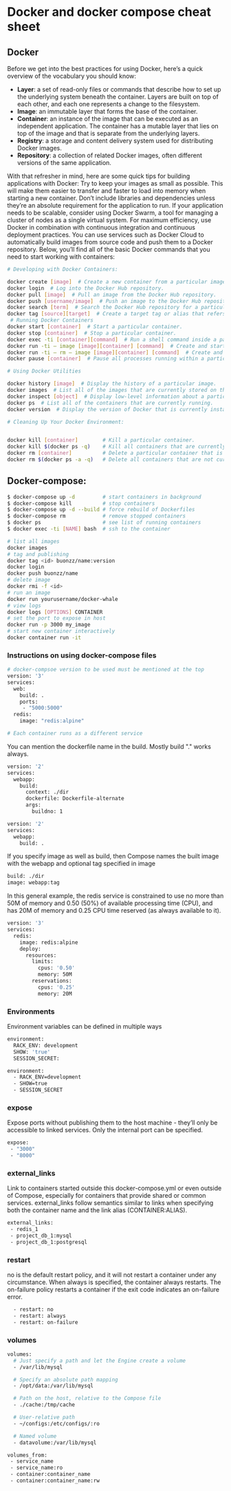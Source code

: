 # Docker and docker compose cheat sheet

## Docker

Before we get into the best practices for using Docker, here’s a quick overview of the vocabulary you should know:

- **Layer**: a set of read-only files or commands that describe how to set up the underlying system beneath the container. Layers are built on top of each other, and each one represents a change to the filesystem.
- **Image**: an immutable layer that forms the base of the container.
- **Container**: an instance of the image that can be executed as an independent application. The container has a mutable layer that lies on top of the image and that is separate from the underlying layers.
- **Registry**: a storage and content delivery system used for distributing Docker images.
- **Repository**: a collection of related Docker images, often different versions of the same application.

With that refresher in mind, here are some quick tips for building applications with Docker:
Try to keep your images as small as possible. This will make them easier to transfer and faster to load into memory when starting a new container. Don’t include libraries and dependencies unless they’re an absolute requirement for the application to run.
If your application needs to be scalable, consider using Docker Swarm, a tool for managing a cluster of nodes as a single virtual system.
For maximum efficiency, use Docker in combination with continuous integration and continuous deployment practices. You can use services such as Docker Cloud to automatically build images from source code and push them to a Docker repository.
Below, you’ll find all of the basic Docker commands that you need to start working with containers:

```sh
# Developing with Docker Containers:

docker create [image]  # Create a new container from a particular image.
docker login  # Log into the Docker Hub repository.
docker pull [image]  # Pull an image from the Docker Hub repository.
docker push [username/image]  # Push an image to the Docker Hub repository.
docker search [term]  # Search the Docker Hub repository for a particular term.
docker tag [source][target]  # Create a target tag or alias that refers to a source image.
 # Running Docker Containers
docker start [container]  # Start a particular container.
docker stop [container]  # Stop a particular container.
docker exec -ti [container][command]  # Run a shell command inside a particular container.
docker run -ti — image [image][container] [command]  # Create and start a container at the same time, and then run a command inside it.
docker run -ti — rm — image [image][container] [command]  # Create and start a container at the same time, run a command inside it, and then remove the container after executing the command.
docker pause [container]  # Pause all processes running within a particular container.

# Using Docker Utilities

docker history [image]  # Display the history of a particular image.
docker images  # List all of the images that are currently stored on the system.
docker inspect [object]  # Display low-level information about a particular Docker object.
docker ps  # List all of the containers that are currently running.
docker version  # Display the version of Docker that is currently installed on the system.

# Cleaning Up Your Docker Environment:


docker kill [container]        # Kill a particular container.
docker kill $(docker ps -q)    # Kill all containers that are currently running.
docker rm [container]          # Delete a particular container that is not currently running.
docker rm $(docker ps -a -q)   # Delete all containers that are not currently running.
```

## Docker-compose:

```sh
$ docker-compose up -d         # start containers in background
$ docker-compose kill          # stop containers
$ docker-compose up -d --build # force rebuild of Dockerfiles
$ docker-compose rm            # remove stopped containers
$ docker ps                    # see list of running containers
$ docker exec -ti [NAME] bash  # ssh to the container

# list all images
docker images
# tag and publishing
docker tag <id> buonzz/name:version
docker login
docker push buonzz/name
# delete image
docker rmi -f <id>
# run an image
docker run yourusername/docker-whale
# view logs
docker logs [OPTIONS] CONTAINER
# set the port to expose in host
docker run -p 3000 my_image
# start new container interactively
docker container run -it
```

### Instructions on using docker-compose files

```sh
# docker-compsoe version to be used must be mentioned at the top
version: '3'
services:
  web:
    build: .
    ports:
     - "5000:5000"
  redis:
    image: "redis:alpine"

# Each container runs as a different service
```

You can mention the dockerfile name in the build. Mostly build "." works always.

```sh
version: '2'
services:
  webapp:
    build:
      context: ./dir
      dockerfile: Dockerfile-alternate
      args:
        buildno: 1

version: '2'
services:
  webapp:
    build: .
```

If you specify image as well as build, then Compose names the built image with the webapp and optional tag specified in image

```sh
build: ./dir
image: webapp:tag
```

In this general example, the redis service is constrained to use no more than 50M of memory and 0.50 (50%) of available processing time (CPU), and has 20M of memory and 0.25 CPU time reserved (as always available to it).

```sh
version: '3'
services:
  redis:
    image: redis:alpine
    deploy:
      resources:
        limits:
          cpus: '0.50'
          memory: 50M
        reservations:
          cpus: '0.25'
          memory: 20M
```

### Environments

Environment variables can be defined in multiple ways

```sh
environment:
  RACK_ENV: development
  SHOW: 'true'
  SESSION_SECRET:

environment:
  - RACK_ENV=development
  - SHOW=true
  - SESSION_SECRET
```

### expose

Expose ports without publishing them to the host machine - they’ll only be accessible to linked services. Only the internal port can be specified.

```sh
expose:
 - "3000"
 - "8000"
```

### external_links

Link to containers started outside this docker-compose.yml or even outside of Compose, especially for containers that
provide shared or common services. external_links follow semantics similar to links when specifying both the container
name and the link alias (CONTAINER:ALIAS).

```sh
external_links:
 - redis_1
 - project_db_1:mysql
 - project_db_1:postgresql
```

### restart

no is the default restart policy, and it will not restart a container under any circumstance.
When always is specified, the container always restarts.
The on-failure policy restarts a container if the exit code indicates an on-failure error.

```sh
  - restart: no
  - restart: always
  - restart: on-failure
```

### volumes

```sh
volumes:
  # Just specify a path and let the Engine create a volume
  - /var/lib/mysql

  # Specify an absolute path mapping
  - /opt/data:/var/lib/mysql

  # Path on the host, relative to the Compose file
  - ./cache:/tmp/cache

  # User-relative path
  - ~/configs:/etc/configs/:ro

  # Named volume
  - datavolume:/var/lib/mysql
```

```sh
volumes_from:
 - service_name
 - service_name:ro
 - container:container_name
 - container:container_name:rw
```
